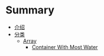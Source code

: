 # Summary  
* [介绍](README.md)
* [分类](book/book.md)  
   * [Array](book/array/list.md)  
       * [Container With Most Water](book/array/container-with-most-water/question.md) 
